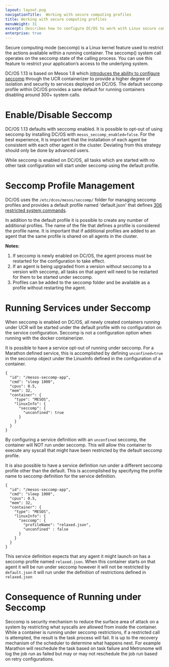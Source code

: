 ```yaml
---
layout: layout.pug
navigationTitle:  Working with secure computing profiles
title: Working with secure computing profiles
menuWeight: 31
excerpt: Describes how to configure DC/OS to work with Linux secure computing (seccomp) profiles 
enterprise: true
---
```

<!-- The source repository for this topic is https://github.com/dcos/dcos-docs-site -->
Secure computing mode (seccomp) is a Linux kernel feature used to restrict the actions available within a running container. The seccomp() system call operates on the seccomp state of the calling process. You can use this feature to restrict your application’s access to the underlying system.

DC/OS 1.13 is based on Mesos 1.8 which [introduces the ability to configure seccomp](http://mesos.apache.org/documentation/latest/isolators/linux-seccomp/) through the UCR containerizer to provide a higher degree of isolation and security to services deployed on DC/OS. The default seccomp profile within DC/OS provides a sane default for running containers disabling around 300+ system calls.

# Enable/Disable Seccomp
DC/OS 1.13 defaults with seccomp enabled. It is possible to opt-out of using seccomp by installing DC/OS with `mesos_seccomp_enabled=false`. For the best experience, It is important that the installation of each agent be consistent with each other agent in the cluster. Deviating from this strategy should only be done by advanced users.

While seccomp is enabled on DC/OS, all tasks which are started with no other task configuration will start under seccomp using the default profile.

# Seccomp Profile Management
DC/OS uses the `/etc/dcos/mesos/seccomp/` folder for managing seccomp profiles and provides a default profile named 'default.json' that defines [306 restricted system commands](https://github.com/dcos/dcos/blob/113b8abacfd6d517594f329b621aaf4641b535e7/gen/dcos-config.yaml#L532-L838).

In addition to the default profile it is possible to create any number of additional profiles. The name of the file that defines a profile is considered the profile name. It is important that if additional profiles are added to an agent that the same profile is shared on all agents in the cluster.

**Notes:**
1. If seccomp is newly enabled on DC/OS, the agent process must be restarted for the configuration to take effect.
2. If an agent is being upgraded from a version without seccomp to a version with seccomp, all tasks on that agent will need to be restarted for them to be started under seccomp.
3. Profiles can be added to the seccomp folder and be available as a profile without restarting the agent.

# Running Services under Seccomp
When seccomp is enabled on DC/OS, all newly created containers running under UCR will be started under the default profile with no configuration on the service configuration. Seccomp is not a configuration option when running with the docker containerizer.

It is possible to have a service opt-out of running under seccomp. For a Marathon defined service, this is accomplished by defining `unconfined=true` in the seccomp object under the LinuxInfo defined in the configuration of a container.

```
{
  "id": "/mesos-seccomp-app",
  "cmd": "sleep 1000",
  "cpus": 0.5,
  "mem": 32,
  "container": {
    "type": "MESOS",
    "linuxInfo": {
      "seccomp": {
        "unconfined": true
      }
    }
  }
}
```
By configuring a service definition with an `unconfined` seccomp, the container will NOT run under seccomp. This will allow this container to execute any syscall that might have been restricted by the default seccomp profile.

It is also possible to have a service definition run under a different seccomp profile other than the default. This is accomplished by specifying the profile name to seccomp definition for the service definition.

```
{
  "id": "/mesos-seccomp-app",
  "cmd": "sleep 1000",
  "cpus": 0.5,
  "mem": 32,
  "container": {
    "type": "MESOS",
    "linuxInfo": {
      "seccomp": {
        "profileName": "relaxed.json",
        "unconfined" : false
      }
    }
  }
}
```
This service definition expects that any agent it might launch on has a seccomp profile named `relaxed.json`. When this container starts on that agent it will be run under seccomp however it will not be restricted by `default.json` it will run under the definition of restrictions defined in `relaxed.json`

# Consequence of Running under Seccomp
Seccomp is security mechanism to reduce the surface area of attack on a system by restricting what syscalls are allowed from inside the container. While a container is running under seccomp restrictions, if a restricted call is attempted, the result is the task process will fail. It is up to the recovery mechanism of the scheduler to determine what happens next. For example Marathon will reschedule the task based on task failure and Metronome will log the job run as failed but may or may not reschedule the job run based on retry configurations.
